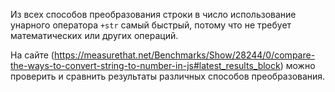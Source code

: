 ﻿Из всех способов преобразования строки в число использование унарного оператора `+str` самый быстрый, потому что не требует математических или других операций.

На сайте (https://measurethat.net/Benchmarks/Show/28244/0/compare-the-ways-to-convert-string-to-number-in-js#latest_results_block) можно проверить и сравнить результаты различных способов преобразования.
